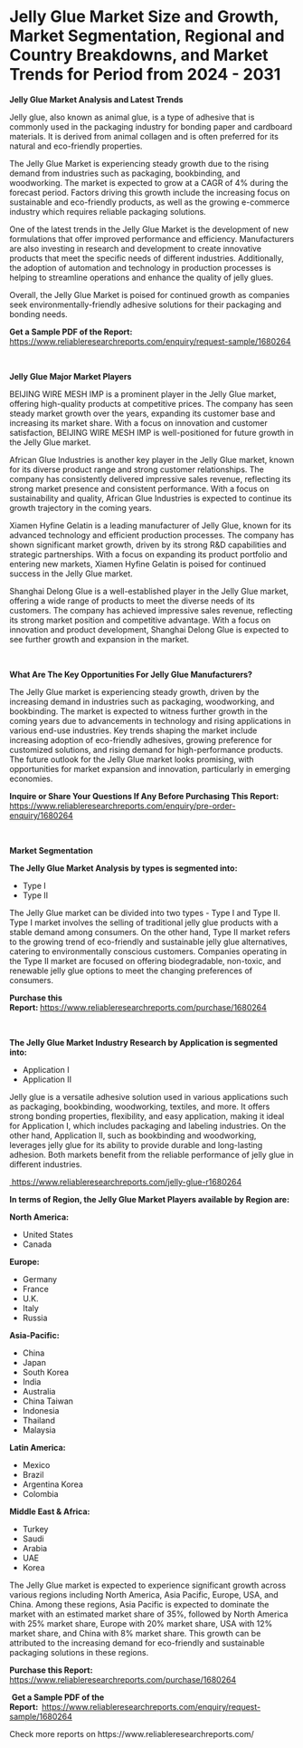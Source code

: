 <p><h1>Jelly Glue Market Size and Growth, Market Segmentation, Regional and Country Breakdowns, and Market Trends for Period from 2024 -  2031</h1></p><p><strong>Jelly Glue Market Analysis and Latest Trends</strong></p>
<p><p>Jelly glue, also known as animal glue, is a type of adhesive that is commonly used in the packaging industry for bonding paper and cardboard materials. It is derived from animal collagen and is often preferred for its natural and eco-friendly properties.</p><p>The Jelly Glue Market is experiencing steady growth due to the rising demand from industries such as packaging, bookbinding, and woodworking. The market is expected to grow at a CAGR of 4% during the forecast period. Factors driving this growth include the increasing focus on sustainable and eco-friendly products, as well as the growing e-commerce industry which requires reliable packaging solutions.</p><p>One of the latest trends in the Jelly Glue Market is the development of new formulations that offer improved performance and efficiency. Manufacturers are also investing in research and development to create innovative products that meet the specific needs of different industries. Additionally, the adoption of automation and technology in production processes is helping to streamline operations and enhance the quality of jelly glues.</p><p>Overall, the Jelly Glue Market is poised for continued growth as companies seek environmentally-friendly adhesive solutions for their packaging and bonding needs.</p></p>
<p><strong>Get a Sample PDF of the Report:&nbsp;</strong> <a href="https://www.reliableresearchreports.com/enquiry/request-sample/1680264">https://www.reliableresearchreports.com/enquiry/request-sample/1680264</a></p>
<p>&nbsp;</p>
<p><strong>Jelly Glue Major Market Players</strong></p>
<p><p>BEIJING WIRE MESH IMP is a prominent player in the Jelly Glue market, offering high-quality products at competitive prices. The company has seen steady market growth over the years, expanding its customer base and increasing its market share. With a focus on innovation and customer satisfaction, BEIJING WIRE MESH IMP is well-positioned for future growth in the Jelly Glue market.</p><p>African Glue Industries is another key player in the Jelly Glue market, known for its diverse product range and strong customer relationships. The company has consistently delivered impressive sales revenue, reflecting its strong market presence and consistent performance. With a focus on sustainability and quality, African Glue Industries is expected to continue its growth trajectory in the coming years.</p><p>Xiamen Hyfine Gelatin is a leading manufacturer of Jelly Glue, known for its advanced technology and efficient production processes. The company has shown significant market growth, driven by its strong R&D capabilities and strategic partnerships. With a focus on expanding its product portfolio and entering new markets, Xiamen Hyfine Gelatin is poised for continued success in the Jelly Glue market.</p><p>Shanghai Delong Glue is a well-established player in the Jelly Glue market, offering a wide range of products to meet the diverse needs of its customers. The company has achieved impressive sales revenue, reflecting its strong market position and competitive advantage. With a focus on innovation and product development, Shanghai Delong Glue is expected to see further growth and expansion in the market.</p></p>
<p>&nbsp;</p>
<p><strong>What Are The Key Opportunities For Jelly Glue Manufacturers?</strong></p>
<p><p>The Jelly Glue market is experiencing steady growth, driven by the increasing demand in industries such as packaging, woodworking, and bookbinding. The market is expected to witness further growth in the coming years due to advancements in technology and rising applications in various end-use industries. Key trends shaping the market include increasing adoption of eco-friendly adhesives, growing preference for customized solutions, and rising demand for high-performance products. The future outlook for the Jelly Glue market looks promising, with opportunities for market expansion and innovation, particularly in emerging economies.</p></p>
<p><strong>Inquire or Share Your Questions If Any Before Purchasing This Report:</strong> <a href="https://www.reliableresearchreports.com/enquiry/pre-order-enquiry/1680264">https://www.reliableresearchreports.com/enquiry/pre-order-enquiry/1680264</a></p>
<p>&nbsp;</p>
<p><strong>Market Segmentation</strong></p>
<p><strong>The Jelly Glue Market Analysis by types is segmented into:</strong></p>
<p><ul><li>Type I</li><li>Type II</li></ul></p>
<p><p>The Jelly Glue market can be divided into two types - Type I and Type II. Type I market involves the selling of traditional jelly glue products with a stable demand among consumers. On the other hand, Type II market refers to the growing trend of eco-friendly and sustainable jelly glue alternatives, catering to environmentally conscious customers. Companies operating in the Type II market are focused on offering biodegradable, non-toxic, and renewable jelly glue options to meet the changing preferences of consumers.</p></p>
<p><strong>Purchase this Report:&nbsp;</strong><a href="https://www.reliableresearchreports.com/purchase/1680264">https://www.reliableresearchreports.com/purchase/1680264</a></p>
<p>&nbsp;</p>
<p><strong>The Jelly Glue Market Industry Research by Application is segmented into:</strong></p>
<p><ul><li>Application I</li><li>Application II</li></ul></p>
<p><p>Jelly glue is a versatile adhesive solution used in various applications such as packaging, bookbinding, woodworking, textiles, and more. It offers strong bonding properties, flexibility, and easy application, making it ideal for Application I, which includes packaging and labeling industries. On the other hand, Application II, such as bookbinding and woodworking, leverages jelly glue for its ability to provide durable and long-lasting adhesion. Both markets benefit from the reliable performance of jelly glue in different industries.</p></p>
<p><a href="https://www.reliableresearchreports.com/jelly-glue-r1680264">&nbsp;https://www.reliableresearchreports.com/jelly-glue-r1680264</a></p>
<p><strong>In terms of Region, the Jelly Glue Market Players available by Region are:</strong></p>
<p>
    <p> <strong> North America: </strong>
        <ul>
            <li>United States</li>
            <li>Canada</li>
        </ul>
        </p> 
    <p> <strong> Europe: </strong>
        <ul>
            <li>Germany</li>
            <li>France</li>
            <li>U.K.</li>
            <li>Italy</li>
            <li>Russia</li>
        </ul>
        </p> 
    <p> <strong> Asia-Pacific: </strong>
        <ul>
            <li>China</li>
            <li>Japan</li>
            <li>South Korea</li>
            <li>India</li>
            <li>Australia</li>
            <li>China Taiwan</li>
            <li>Indonesia</li>
            <li>Thailand</li>
            <li>Malaysia</li>
        </ul>
        </p> 
    <p> <strong> Latin America: </strong>
        <ul>
            <li>Mexico</li>
            <li>Brazil</li>
            <li>Argentina Korea</li>
            <li>Colombia</li>
        </ul>
        </p> 
    <p> <strong> Middle East & Africa: </strong>
        <ul>
            <li>Turkey</li>
            <li>Saudi</li>
            <li>Arabia</li>
            <li>UAE</li>
            <li>Korea</li>
        </ul>
    </p>
    </p>
<p><p>The Jelly Glue market is expected to experience significant growth across various regions including North America, Asia Pacific, Europe, USA, and China. Among these regions, Asia Pacific is expected to dominate the market with an estimated market share of 35%, followed by North America with 25% market share, Europe with 20% market share, USA with 12% market share, and China with 8% market share. This growth can be attributed to the increasing demand for eco-friendly and sustainable packaging solutions in these regions.</p></p>
<p><strong>Purchase this Report: </strong><a href="https://www.reliableresearchreports.com/purchase/1680264">https://www.reliableresearchreports.com/purchase/1680264</a></p>
<p>&nbsp;<strong>Get a Sample PDF of the Report:&nbsp;&nbsp;</strong><a href="https://www.reliableresearchreports.com/enquiry/request-sample/1680264">https://www.reliableresearchreports.com/enquiry/request-sample/1680264</a></p>
<p><strong></strong></p>
<p>Check more reports on https://www.reliableresearchreports.com/</p>